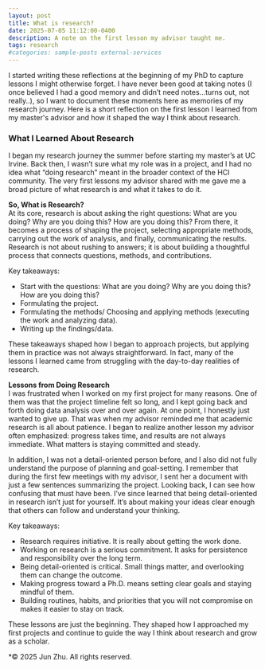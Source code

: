 ```yaml
---
layout: post
title: What is research?
date: 2025-07-05 11:12:00-0400
description: A note on the first lesson my advisor taught me.
tags: research
#categories: sample-posts external-services
---
```


I started writing these reflections at the beginning of my PhD to capture lessons I might otherwise forget. I have never been good at taking notes (I once believed I had a good memory and didn’t need notes...turns out, not really..), so I want to document these moments here as memories of my research journey. Here is a short reflection on the first lesson I learned from my master's advisor and how it shaped the way I think about research.

### **What I Learned About Research**

I began my research journey the summer before starting my master’s at UC Irvine. Back then, I wasn’t sure what my role was in a project, and I had no idea what “doing research” meant in the broader context of the HCI community. The very first lessons my advisor shared with me gave me a broad picture of what research is and what it takes to do it.

**So, What is Research?**  
At its core, research is about asking the right questions: What are you doing? Why are you doing this? How are you doing this? From there, it becomes a process of shaping the project, selecting appropriate methods, carrying out the work of analysis, and finally, communicating the results. Research is not about rushing to answers; it is about building a thoughtful process that connects questions, methods, and contributions.

Key takeaways:

- Start with the questions: What are you doing? Why are you doing this? How are you doing this?
- Formulating the project.
- Formulating the methods/ Choosing and applying methods (executing the work and analyzing data).
- Writing up the findings/data.

These takeaways shaped how I began to approach projects, but applying them in practice was not always straightforward. In fact, many of the lessons I learned came from struggling with the day-to-day realities of research.

**Lessons from Doing Research**  
I was frustrated when I worked on my first project for many reasons. One of them was that the project timeline felt so long, and I kept going back and forth doing data analysis over and over again. At one point, I honestly just wanted to give up. That was when my advisor reminded me that academic research is all about patience. I began to realize another lesson my advisor often emphasized: progress takes time, and results are not always immediate. What matters is staying committed and steady.

In addition, I was not a detail-oriented person before, and I also did not fully understand the purpose of planning and goal-setting. I remember that during the first few meetings with my advisor, I sent her a document with just a few sentences summarizing the project. Looking back, I can see how confusing that must have been. I’ve since learned that being detail-oriented in research isn’t just for yourself. It’s about making your ideas clear enough that others can follow and understand your thinking.

Key takeaways:

- Research requires initiative. It is really about getting the work done.
- Working on research is a serious commitment. It asks for persistence and responsibility over the long term.
- Being detail-oriented is critical. Small things matter, and overlooking them can change the outcome.
- Making progress toward a Ph.D. means setting clear goals and staying mindful of them.
- Building routines, habits, and priorities that you will not compromise on makes it easier to stay on track.

These lessons are just the beginning. They shaped how I approached my first projects and continue to guide the way I think about research and grow as a scholar.

\*© 2025 Jun Zhu. All rights reserved.
